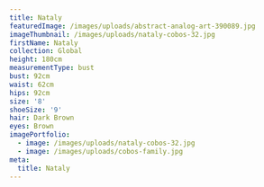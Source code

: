 ```yaml
---
title: Nataly
featuredImage: /images/uploads/abstract-analog-art-390089.jpg
imageThumbnail: /images/uploads/nataly-cobos-32.jpg
firstName: Nataly
collection: Global
height: 180cm
measurementType: bust
bust: 92cm
waist: 62cm
hips: 92cm
size: '8'
shoeSize: '9'
hair: Dark Brown
eyes: Brown
imagePortfolio:
  - image: /images/uploads/nataly-cobos-32.jpg
  - image: /images/uploads/cobos-family.jpg
meta:
  title: Nataly
---
```


